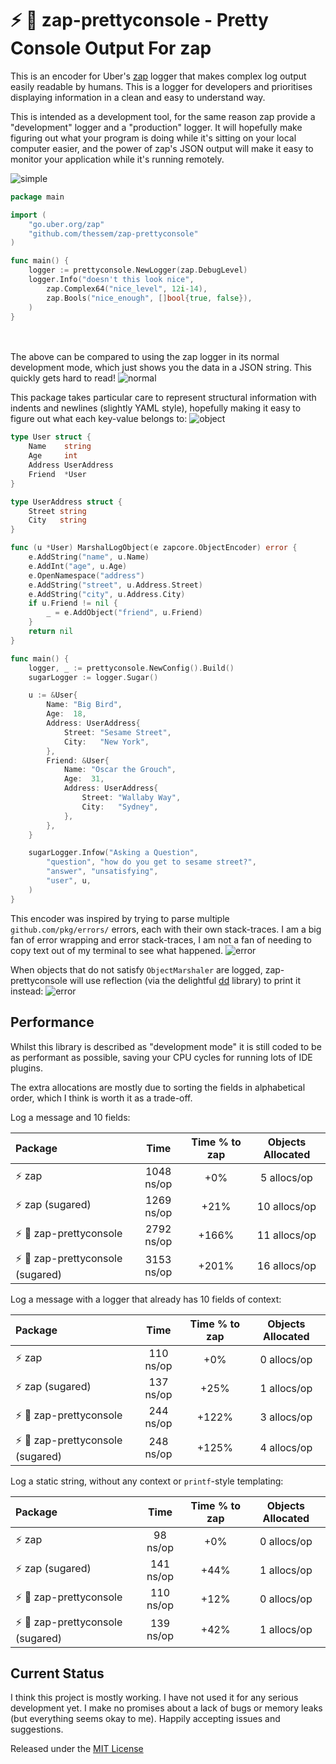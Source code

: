 # :zap: :nail_care: zap-prettyconsole - Pretty Console Output For zap

This is an encoder for Uber's [zap][zap] logger that makes complex log output
easily readable by humans. This is a logger for developers and prioritises
displaying information in a clean and easy to understand way.

This is intended as a development tool, for the same reason zap provide a
"development" logger and a "production" logger. It will hopefully make
figuring out what your program is doing while it's sitting on your local
computer easier, and the power of zap's JSON output will make it easy to
monitor your application while it's running remotely.

![simple](https://github.com/thessem/zap-prettyconsole/blob/main/internal/readme/simple.png?raw=true)
```go
package main

import (
	"go.uber.org/zap"
	"github.com/thessem/zap-prettyconsole"
)

func main() {
	logger := prettyconsole.NewLogger(zap.DebugLevel)
    logger.Info("doesn't this look nice",
        zap.Complex64("nice_level", 12i-14),
        zap.Bools("nice_enough", []bool{true, false}),
    )
}
```

<br><br>
The above can be compared to using the zap logger in its normal development
mode, which just shows you the data in a JSON string. This quickly gets
hard to read!
![normal](https://github.com/thessem/zap-prettyconsole/blob/main/internal/readme/normal.png?raw=true)

This package takes particular care to represent structural information with
indents and newlines (slightly YAML style), hopefully making it easy to figure
out what each key-value belongs to:
![object](https://github.com/thessem/zap-prettyconsole/blob/main/internal/readme/object.png?raw=true)
```go
type User struct {
	Name    string
	Age     int
	Address UserAddress
	Friend  *User
}

type UserAddress struct {
	Street string
	City   string
}

func (u *User) MarshalLogObject(e zapcore.ObjectEncoder) error {
	e.AddString("name", u.Name)
	e.AddInt("age", u.Age)
	e.OpenNamespace("address")
	e.AddString("street", u.Address.Street)
	e.AddString("city", u.Address.City)
	if u.Friend != nil {
		_ = e.AddObject("friend", u.Friend)
	}
	return nil
}

func main() {
	logger, _ := prettyconsole.NewConfig().Build()
	sugarLogger := logger.Sugar()

	u := &User{
		Name: "Big Bird",
		Age:  18,
		Address: UserAddress{
			Street: "Sesame Street",
			City:   "New York",
		},
		Friend: &User{
			Name: "Oscar the Grouch",
			Age:  31,
			Address: UserAddress{
				Street: "Wallaby Way",
				City:   "Sydney",
			},
		},
	}

	sugarLogger.Infow("Asking a Question",
		"question", "how do you get to sesame street?",
		"answer", "unsatisfying",
		"user", u,
	)
}
```

This encoder was inspired by trying to parse multiple `github.com/pkg/errors/`
errors, each with their own stack-traces. I am a big fan of error wrapping and
error stack-traces, I am not a fan of needing to copy text out of my terminal to
see what happened.
![error](https://github.com/thessem/zap-prettyconsole/blob/main/internal/readme/error.png?raw=true)

When objects that do not satisfy `ObjectMarshaler` are logged, zap-prettyconsole
will use reflection (via the delightful [dd][dd] library) to print it instead:
![error](https://github.com/thessem/zap-prettyconsole/blob/main/internal/readme/reflection.png?raw=true)

## Performance

Whilst this library is described as "development mode" it is still coded to be
as performant as possible, saving your CPU cycles for running lots of IDE
plugins.

The extra allocations are mostly due to sorting the fields in alphabetical
order, which I think is worth it as a trade-off.

Log a message and 10 fields:

| Package | Time | Time % to zap | Objects Allocated |
| :------ | :--: | :-----------: | :---------------: |
| :zap: zap | 1048 ns/op | +0% | 5 allocs/op
| :zap: zap (sugared) | 1269 ns/op | +21% | 10 allocs/op
| :zap: :nail_care: zap-prettyconsole | 2792 ns/op | +166% | 11 allocs/op
| :zap: :nail_care: zap-prettyconsole (sugared) | 3153 ns/op | +201% | 16 allocs/op

Log a message with a logger that already has 10 fields of context:

| Package | Time | Time % to zap | Objects Allocated |
| :------ | :--: | :-----------: | :---------------: |
| :zap: zap | 110 ns/op | +0% | 0 allocs/op
| :zap: zap (sugared) | 137 ns/op | +25% | 1 allocs/op
| :zap: :nail_care: zap-prettyconsole | 244 ns/op | +122% | 3 allocs/op
| :zap: :nail_care: zap-prettyconsole (sugared) | 248 ns/op | +125% | 4 allocs/op

Log a static string, without any context or `printf`-style templating:

| Package | Time | Time % to zap | Objects Allocated |
| :------ | :--: | :-----------: | :---------------: |
| :zap: zap | 98 ns/op | +0% | 0 allocs/op
| :zap: zap (sugared) | 141 ns/op | +44% | 1 allocs/op
| :zap: :nail_care: zap-prettyconsole | 110 ns/op | +12% | 0 allocs/op
| :zap: :nail_care: zap-prettyconsole (sugared) | 139 ns/op | +42% | 1 allocs/op

## Current Status
I think this project is mostly working. I have not used it for any serious
development yet. I make no promises about a lack of bugs or memory leaks (but
everything seems okay to me). Happily accepting issues and suggestions.

Released under the [MIT License](LICENSE.txt)

[zap]: https://github.com/uber-go/zap
[dd]: github.com/Code-Hex/dd
